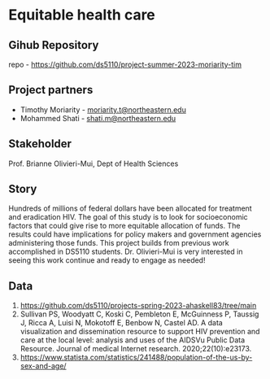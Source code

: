 # Equitable health care

## Gihub Repository

repo - https://github.com/ds5110/project-summer-2023-moriarity-tim

## Project partners

* Timothy Moriarity - moriarity.t@northeastern.edu
* Mohammed Shati - shati.m@northeastern.edu


## Stakeholder

Prof. Brianne Olivieri-Mui, Dept of Health Sciences

## Story

Hundreds of millions of federal dollars have been allocated for treatment and eradication HIV. The goal of this study is to look for socioeconomic factors that could give rise to more equitable allocation of funds. The results could have implications for policy makers and government agencies administering those funds. This project builds from previous work accomplished in DS5110 students. Dr. Olivieri-Mui is very interested in seeing this work continue and ready to engage as needed!

## Data

1.	https://github.com/ds5110/projects-spring-2023-ahaskell83/tree/main
2.	Sullivan PS, Woodyatt C, Koski C, Pembleton E, McGuinness P, Taussig J, Ricca A, Luisi N, Mokotoff E, Benbow N, Castel AD. A data visualization and dissemination resource to support HIV prevention and care at the local level: analysis and uses of the AIDSVu Public Data Resource. Journal of medical Internet research. 2020;22(10):e23173.
3.	https://www.statista.com/statistics/241488/population-of-the-us-by-sex-and-age/